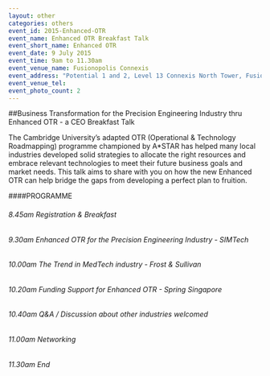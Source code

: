 ```yaml
---
layout: other
categories: others
event_id: 2015-Enhanced-OTR
event_name: Enhanced OTR Breakfast Talk
event_short_name: Enhanced OTR
event_date: 9 July 2015
event_time: 9am to 11.30am
event_venue_name: Fusionopolis Connexis
event_address: "Potential 1 and 2, Level 13 Connexis North Tower, Fusionopolis 1 Fusionopolis Way, Singapore 138632"
event_venue_tel: 
event_photo_count: 2
---
```


##Business Transformation for the Precision Engineering Industry thru Enhanced OTR - a CEO Breakfast Talk


The Cambridge University’s adapted OTR (Operational & Technology Roadmapping) programme championed by A*STAR has helped many local industries developed solid strategies to allocate the right resources and embrace relevant technologies to meet their future business goals and market needs. This talk aims to share with you on how the new Enhanced OTR can help bridge the gaps from developing a perfect plan to fruition.

####PROGRAMME

###### 8.45am Registration & Breakfast

###### 9.30am Enhanced OTR for the Precision Engineering Industry - SIMTech 

###### 10.00am The Trend in MedTech industry - Frost & Sullivan

###### 10.20am Funding Support for Enhanced OTR - Spring Singapore

###### 10.40am Q&A / Discussion about other industries welcomed

###### 11.00am Networking

###### 11.30am End